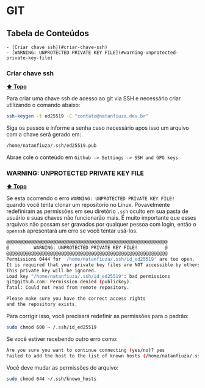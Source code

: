 # GIT

## Tabela de Conteúdos
  
    - [Criar chave ssh](#criar-chave-ssh)
    - [WARNING: UNPROTECTED PRIVATE KEY FILE](#warning-unprotected-private-key-file)
  

### Criar chave ssh 
**[⬆ Topo](#tabela-de-conteúdos)**

Para criar uma chave ssh de acesso ao git via SSH e necessário criar utilizando o comando abaixo:

```bash
ssh-keygen -t ed25519 -C "contato@natanfiuza.dev.br"
```
Siga os passos e informe a senha caso necessário apos isso um arquivo com a chave será gerado em:
```bash
/home/natanfiuza/.ssh/ed25519.pub
```
Abrae cole o conteúdo em `Github -> Settings -> SSH and GPG keys`  

### WARNING: UNPROTECTED PRIVATE KEY FILE
**[⬆ Topo](#tabela-de-conteúdos)**

Se esta ocorrendo o erro ` WARNING: UNPROTECTED PRIVATE KEY FILE!   ` quando você tenta clonar um repositorio no Linux.
Povavelmente redefiniram as permissões em seu diretório `.ssh` oculto em sua pasta de usuário e suas chaves não funcionarão mais. É muito importante que esses arquivos não possam ser gravados por qualquer pessoa com login, então o `openssh` apresentará um erro se você tentar usá-los.

```bash
@@@@@@@@@@@@@@@@@@@@@@@@@@@@@@@@@@@@@@@@@@@@@@@@@@@@@@@@@@@
@         WARNING: UNPROTECTED PRIVATE KEY FILE!          @
@@@@@@@@@@@@@@@@@@@@@@@@@@@@@@@@@@@@@@@@@@@@@@@@@@@@@@@@@@@
Permissions 0444 for '/home/natanfiuza/.ssh/id_ed25519' are too open.
It is required that your private key files are NOT accessible by others.
This private key will be ignored.
Load key "/home/natanfiuza/.ssh/id_ed25519": bad permissions
git@github.com: Permission denied (publickey).
fatal: Could not read from remote repository.

Please make sure you have the correct access rights
and the repository exists.
```

Para corrigir isso, você precisará redefinir as permissões para o padrão:
```bash 
sudo chmod 600 ~ /.ssh/id_ed25519
```

Se você estiver recebendo outro erro como:

```bash
Are you sure you want to continue connecting (yes/no)? yes
Failed to add the host to the list of known hosts (/home/natanfiuza/.ssh/known_hosts).
```
Você deve mudar as permissões do arquivo:
```bash
sudo chmod 644 ~/.ssh/known_hosts
```

